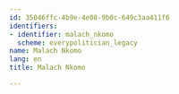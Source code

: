 ```yaml
---
id: 35046ffc-4b9e-4e08-9b0c-649c3aa411f6
identifiers:
- identifier: malach_nkomo
  scheme: everypolitician_legacy
name: Malach Nkomo
lang: en
title: Malach Nkomo

---
```


